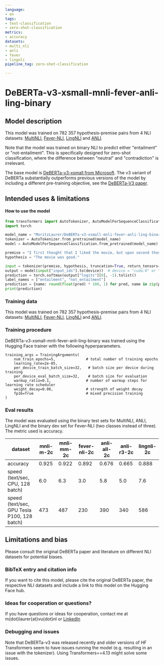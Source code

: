 ```yaml
---
language: 
- en
tags:
- text-classification
- zero-shot-classification
metrics:
- accuracy
datasets:
- multi_nli
- anli
- fever
- lingnli
pipeline_tag: zero-shot-classification

---
```

# DeBERTa-v3-xsmall-mnli-fever-anli-ling-binary
## Model description
This model was trained on 782 357 hypothesis-premise pairs from 4 NLI datasets: [MultiNLI](https://huggingface.co/datasets/multi_nli), [Fever-NLI](https://github.com/easonnie/combine-FEVER-NSMN/blob/master/other_resources/nli_fever.md), [LingNLI](https://arxiv.org/abs/2104.07179) and [ANLI](https://github.com/facebookresearch/anli). 

Note that the model was trained on binary NLI to predict either "entailment" or "not-entailment". This is specifically designed for zero-shot classification, where the difference between "neutral" and "contradiction" is irrelevant. 

The base model is [DeBERTa-v3-xsmall from Microsoft](https://huggingface.co/microsoft/deberta-v3-xsmall). The v3 variant of DeBERTa substantially outperforms previous versions of the model by including a different pre-training objective, see the [DeBERTa-V3 paper](https://arxiv.org/abs/2111.09543). 

## Intended uses & limitations
#### How to use the model
```python
from transformers import AutoTokenizer, AutoModelForSequenceClassification
import torch

model_name = "MoritzLaurer/DeBERTa-v3-xsmall-mnli-fever-anli-ling-binary"
tokenizer = AutoTokenizer.from_pretrained(model_name)
model = AutoModelForSequenceClassification.from_pretrained(model_name)

premise = "I first thought that I liked the movie, but upon second thought it was actually disappointing."
hypothesis = "The movie was good."

input = tokenizer(premise, hypothesis, truncation=True, return_tensors="pt")
output = model(input["input_ids"].to(device))  # device = "cuda:0" or "cpu"
prediction = torch.softmax(output["logits"][0], -1).tolist()
label_names = ["entailment", "not_entailment"]
prediction = {name: round(float(pred) * 100, 1) for pred, name in zip(prediction, label_names)}
print(prediction)
```
### Training data
This model was trained on 782 357 hypothesis-premise pairs from 4 NLI datasets: [MultiNLI](https://huggingface.co/datasets/multi_nli), [Fever-NLI](https://github.com/easonnie/combine-FEVER-NSMN/blob/master/other_resources/nli_fever.md), [LingNLI](https://arxiv.org/abs/2104.07179) and [ANLI](https://github.com/facebookresearch/anli). 

### Training procedure
DeBERTa-v3-xsmall-mnli-fever-anli-ling-binary was trained using the Hugging Face trainer with the following hyperparameters.
```
training_args = TrainingArguments(
    num_train_epochs=5,              # total number of training epochs
    learning_rate=2e-05,
    per_device_train_batch_size=32,   # batch size per device during training
    per_device_eval_batch_size=32,    # batch size for evaluation
    warmup_ratio=0.1,                # number of warmup steps for learning rate scheduler
    weight_decay=0.06,               # strength of weight decay
    fp16=True                        # mixed precision training
)
```
### Eval results
The model was evaluated using the binary test sets for MultiNLI, ANLI, LingNLI and the binary dev set for Fever-NLI (two classes instead of three). The metric used is accuracy.

dataset | mnli-m-2c | mnli-mm-2c | fever-nli-2c | anli-all-2c | anli-r3-2c | lingnli-2c
--------|---------|----------|---------|----------|----------|------
accuracy | 0.925 | 0.922 | 0.892 | 0.676 | 0.665 | 0.888
speed (text/sec, CPU, 128 batch) | 6.0 | 6.3 | 3.0 | 5.8 | 5.0 | 7.6
speed (text/sec, GPU Tesla P100, 128 batch) | 473 | 487 | 230 | 390 | 340 | 586


## Limitations and bias
Please consult the original DeBERTa paper and literature on different NLI datasets for potential biases. 

### BibTeX entry and citation info
If you want to cite this model, please cite the original DeBERTa paper, the respective NLI datasets and include a link to this model on the Hugging Face hub. 

### Ideas for cooperation or questions?
If you have questions or ideas for cooperation, contact me at m{dot}laurer{at}vu{dot}nl or [LinkedIn](https://www.linkedin.com/in/moritz-laurer/)

### Debugging and issues
Note that DeBERTa-v3 was released recently and older versions of HF Transformers seem to have issues running the model (e.g. resulting in an issue with the tokenizer). Using Transformers==4.13 might solve some issues. 
